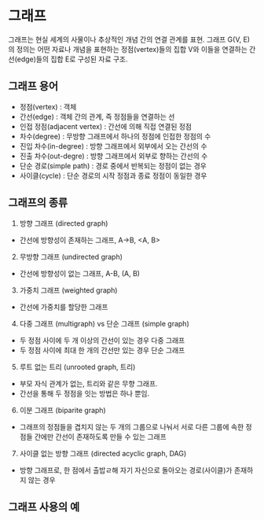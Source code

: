 # 그래프

그래프는 현실 세계의 사물이나 추상적인 개념 간의 연결 관계를 표현.  그래프 G(V, E)의 정의는 어떤 자료나 개념을 표현하는 정점(vertex)들의 집합 V와 이들을 연결하는 간선(edge)들의 집합 E로 구성된 자료 구조.  

## 그래프 용어

- 정점(vertex) : 객체
- 간선(edge) : 객체 간의 관계, 즉 정점들을 연결하는 선
- 인접 정점(adjacent vertex) : 간선에 의해 직접 연결된 정점
- 차수(degree) : 무방향 그래프에서 하나의 정점에 인접한 정점의 수
- 진입 차수(in-degree) : 방향 그래프에서 외부에서 오는 간선의 수
- 진출 차수(out-degre) : 방향 그래프에서 외부로 향하는 간선의 수
- 단순 경로(simple path) : 경로 중에서 반복되는 정점이 없는 경우
- 사이클(cycle) : 단순 경로의 시작 정점과 종료 정점이 동일한 경우

## 그래프의 종류

1. 방향 그래프 (directed graph)

- 간선에 방향성이 존재하는 그래프, A->B, <A, B>

2. 무방향 그래프 (undirected graph)

- 간선에 방향성이 없는 그래프, A-B, (A, B)

3. 가중치 그래프 (weighted graph)

- 간선에 가중치를 할당한 그래프

4. 다중 그래프 (multigraph) vs 단순 그래프 (simple graph)

- 두 정점 사이에 두 개 이상의 간선이 있는 경우 다중 그래프
- 두 정점 사이에 최대 한 개의 간선만 있는 경우 단순 그래프


5. 루트 없는 트리 (unrooted graph, 트리)

- 부모 자식 관계가 없는, 트리와 같은 무향 그래프.
- 간선을 통해 두 정점을 잇는 방법은 하나 뿐임.

6. 이분 그래프 (biparite graph)

- 그래프의 정점들을 겹치지 않는 두 개의 그룹으로 나눠서 서로 다른 그룹에 속한 정점들 간에만 간선이 존재하도록 만들 수 있는 그래프

7. 사이클 없는 방향 그래프 (directed acyclic graph, DAG)

- 방향 그래프로, 한 점에서 출밥ㄹ해 자기 자신으로 돌아오는 경로(사이클)가 존재하지 않는 경우

## 그래프 사용의 예















